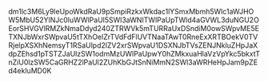 dm1lc3M6Ly9leUpoWkdRaU9pSmpiRzkxWkdac1lYSmxMbmh5Wlc1aWJHOW5MbU52YlNJc0luWWlPaUl5SWl3aWNITWlPaUpTWld4aGVWL3duNGU2OEorSHVGVlRMZkNmaDdyd240ZTRWVk5mTURRaUxDSndiM0owSWpvME5ETXNJbWxrSWpvaU5tTXhOelZrTVdFdFlUVTNaaTAwT0RneExXRTBOekV0TVRjelpXSXhNemsyT1RSaUlpd2lZV2xrSWpvaU1DSXNJbTVsZENJNkluZHpJaXdpZEhsd1pTSTZJaUlzSW1odmMzUWlPaUpwY0hZMkxuaHlaVzVpYkc5bkxtTnZiU0lzSW5CaGRHZ2lPaUl2ZUhKbGJtSnNiMmN2SWl3aWRHeHpJam9pZEd4ekluMD0K
